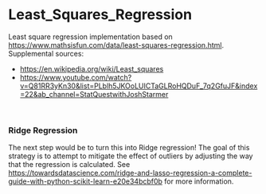 # Least_Squares_Regression
 
Least square regression implementation based on https://www.mathsisfun.com/data/least-squares-regression.html. 
Supplemental sources: 
- https://en.wikipedia.org/wiki/Least_squares
- https://www.youtube.com/watch?v=Q81RR3yKn30&list=PLblh5JKOoLUICTaGLRoHQDuF_7q2GfuJF&index=22&ab_channel=StatQuestwithJoshStarmer
 <br /> 

### Ridge Regression 
The next step would be to turn this into Ridge regression! The goal of this strategy is to attempt to mitigate the effect of outliers by adjusting the way that the regression is calculated. See https://towardsdatascience.com/ridge-and-lasso-regression-a-complete-guide-with-python-scikit-learn-e20e34bcbf0b for more information. 
